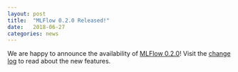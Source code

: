 ```yaml
---
layout: post
title:  "MLFlow 0.2.0 Released!"
date:   2018-06-27
categories: news
---
```


We are happy to announce the availability of [MLFlow 0.2.0](https://github.com/mlflow/mlflow/releases/tag/v0.2.0)! Visit the [change log](https://github.com/mlflow/mlflow/blob/master/CHANGELOG.rst#020-2018-06-27) to read about the new features.
